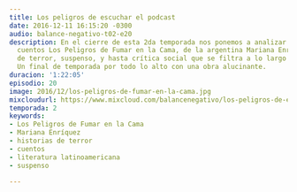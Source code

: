 ```yaml
---
title: Los peligros de escuchar el podcast
date: 2016-12-11 16:15:20 -0300
audio: balance-negativo-t02-e20
description: En el cierre de esta 2da temporada nos ponemos a analizar el libro de
  cuentos Los Peligros de Fumar en la Cama, de la argentina Mariana Enríquez; historias
  de terror, suspenso, y hasta crítica social que se filtra a lo largo de la obra.
  Un final de temporada por todo lo alto con una obra alucinante.
duracion: '1:22:05'
episodio: 20
image: 2016/12/los-peligros-de-fumar-en-la-cama.jpg
mixcloudurl: https://www.mixcloud.com/balancenegativo/los-peligros-de-escuchar-el-podcast/
temporada: 2
keywords:
- Los Peligros de Fumar en la Cama
- Mariana Enríquez
- historias de terror
- cuentos
- literatura latinoamericana
- suspenso

---
```

